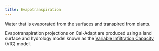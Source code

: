 ```yaml
---
title: Evapotranspiration
---
```


Water that is evaporated from the surfaces and transpired from plants.

Evapotranspiration projections on Cal-Adapt are produced using a land surface and hydrology model known as the [Variable Infiltration Capacity](help/glossary/#variable-infiltration-capacity-(vic)-model) (VIC) model.
